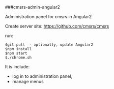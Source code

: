 ###cmsrs-admin-angular2

Administration panel for cmsrs in Angular2

Create server site:
https://github.com/cmsrs/cmsrs

run:
```shell
$git pull  - optionally, update Angular2
$npm install
$npm start
$./chrome.sh
```

It is include:
- log in to administration panel,
- manage menus 
